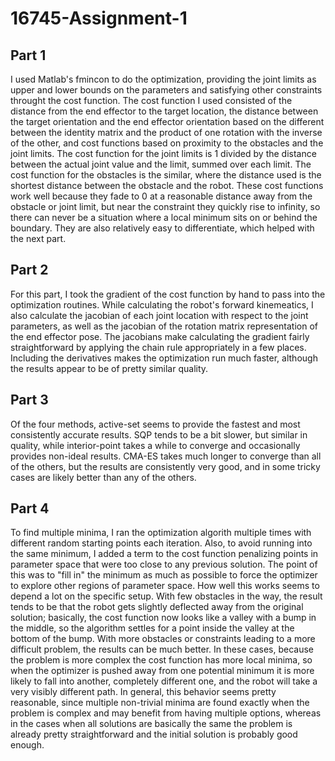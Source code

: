 # 16745-Assignment-1

## Part 1
I used Matlab's fmincon to do the optimization, providing the joint limits as upper and lower bounds on the parameters and satisfying other constraints throught the cost function. The cost function I used consisted of the distance from the end effector to the target location, the distance between the target orientation and the end effector orientation based on the different between the identity matrix and the product of one rotation with the inverse of the other, and cost functions based on proximity to the obstacles and the joint limits. The cost function for the joint limits is 1 divided by the distance between the actual joint value and the limit, summed over each limit. The cost function for the obstacles is the similar, where the distance used is the shortest distance between the obstacle and the robot. These cost functions work well because they fade to 0 at a reasonable distance away from the obstacle or joint limit, but near the constraint they quickly rise to infinity, so there can never be a situation where a local minimum sits on or behind the boundary. They are also relatively easy to differentiate, which helped with the next part.

## Part 2
For this part, I took the gradient of the cost function by hand to pass into the optimization routines. While calculating the robot's forward kinemeatics, I also calculate the jacobian of each joint location with respect to the joint parameters, as well as the jacobian of the rotation matrix representation of the end effector pose. The jacobians make calculating the gradient fairly straightforward by applying the chain rule appropriately in a few places. Including the derivatives makes the optimization run much faster, although the results appear to be of pretty similar quality.

## Part 3
Of the four methods, active-set seems to provide the fastest and most consistently accurate results. SQP tends to be a bit slower, but similar in quality, while interior-point takes a while to converge and occasionally provides non-ideal results. CMA-ES takes much longer to converge than all of the others, but the results are consistently very good, and in some tricky cases are likely better than any of the others.

## Part 4
To find multiple minima, I ran the optimization algorith multiple times with different random starting points each iteration. Also, to avoid running into the same minimum, I added a term to the cost function penalizing points in parameter space that were too close to any previous solution. The point of this was to "fill in" the minimum as much as possible to force the optimizer to explore other regions of parameter space. How well this works seems to depend a lot on the specific setup. With few obstacles in the way, the result tends to be that the robot gets slightly deflected away from the original solution; basically, the cost function now looks like a valley with a bump in the middle, so the algorithm settles for a point inside the valley at the bottom of the bump. With more obstacles or constraints leading to a more difficult problem, the results can be much better. In these cases, because the problem is more complex the cost function has more local minima, so when the optimizer is pushed away from one potential minimum it is more likely to fall into another, completely different one, and the robot will take a very visibly different path. In general, this behavior seems pretty reasonable, since multiple non-trivial minima are found exactly when the problem is complex and may benefit from having multiple options, whereas in the cases when all solutions are basically the same the problem is already pretty straightforward and the initial solution is probably good enough.
